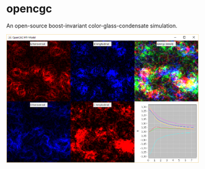 # opencgc
An open-source boost-invariant color-glass-condensate simulation.

![OpenCGC](https://raw.githubusercontent.com/d-mueller/opencgc/master/opencgc.png)
